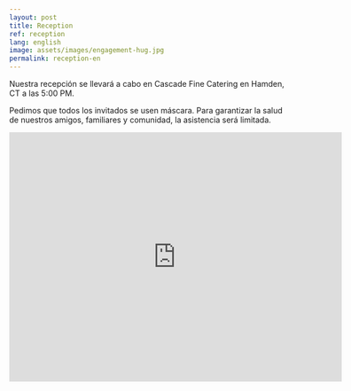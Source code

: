 ```yaml
---
layout: post
title: Reception
ref: reception
lang: english
image: assets/images/engagement-hug.jpg
permalink: reception-en
---
```


Nuestra recepción se llevará a cabo en Cascade Fine Catering en Hamden, CT a las 5:00 PM.

Pedimos que todos los invitados se usen máscara.
Para garantizar la salud de nuestros amigos, familiares y comunidad, la asistencia será limitada.

<iframe src="https://www.google.com/maps/embed?pb=!1m18!1m12!1m3!1d2992.4104363241486!2d-72.91099428407642!3d41.408608279262275!2m3!1f0!2f0!3f0!3m2!1i1024!2i768!4f13.1!3m3!1m2!1s0x89e7daa4d95a5ec9%3A0x631c18a502ab2919!2sCascade%20Fine%20Catering!5e0!3m2!1sen!2sus!4v1619896053598!5m2!1sen!2sus" width="600" height="450" style="border:0;" allowfullscreen="" loading="lazy"></iframe>